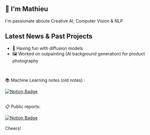 <!--
- 👯 I’m looking to collaborate on ...
<div id="header" align="center">
  <img src="https://media.giphy.com/media/M9gbBd9nbDrOTu1Mqx/giphy.gif" width="100"/>
</div>
📚 Current Readings Refs:
- 📖 [Deep Learning](https://www.deeplearningbook.org) - Courville, GoodFellow, Bengio
- 📖 [Computer Vision: Algorithms and Applications](https://szeliski.org/Book/) - Szeliski

  <a href="https://wandb.ai/mjouffro">
    <img src="https://camo.githubusercontent.com/5c70f08219d50671f896067e1024b0db9dfca119304d0d977cbf273565be32fc/68747470733a2f2f696d672e736869656c64732e696f2f7374617469632f76313f7374796c653d666f722d7468652d6261646765266d6573736167653d576569676874732b2532362b42696173657326636f6c6f723d323232323232266c6f676f3d576569676874732b2532362b426961736573266c6f676f436f6c6f723d464642453030266c6162656c3d" alt="Weight&Biases Badge"/>
  </a>

## Recent projects 
- 🎨 [Diffusion-notebooks](https://github.com/mathieujouffroy/Diffusion_notebooks) - Diffusion models for a variety of use cases
- 🏥 [Biagnostic](https://github.com/mathieujouffroy/3DBraTS) - 3D Brain Tumor Segmentation 
- 🌽 [CropCare](https://github.com/mathieujouffroy/Vi2PC) - Crop Disease Classification 
- 🌍 [Adaptaviz](https://www.adaptaviz.fr/) - Regional modeling of climate change impacts on crops ([github](https://github.com/owalid/adaptaviz))
## Latest News
- 🌱 Improving skills in image processing with [OpenCV](https://opencv.org)
- ⚡️ Increasing proficiency in [Pytorch](https://pytorch.org/docs/stable/index.html)

-->
## 👋  I'm Mathieu
I'm passionate aboute Creative AI, Computer Vision & NLP

## Latest News & Past Projects
- 🤗 Having fun with diffusion models
- 🖼 Worked on outpainting (AI background generation) for product photography
  
<br>
<div id="badges">
  <p>📚 Machine Learning notes (old notes) :</p>  
  <a href="https://noiseless-sodalite-b3c.notion.site/AI-5dbc721eaff54ecb9cd238f8dc1a6b86">
    <img src="https://img.shields.io/badge/Notion-white?style=for-the-badge&logo=notion&logoColor=black" alt="Notion Badge"/>
  </a> 
</div>
<br>
<div id="badges">
  <p>📋 Public reports:</p>  
  <a href="https://wandb.ai/mjouffro">
    <img src="https://raw.githubusercontent.com/wandb/assets/main/wandb-github-badge-28.svg" alt="Notion Badge"/>
  </a>
 </div>
 <br>
Cheers!

<br>

